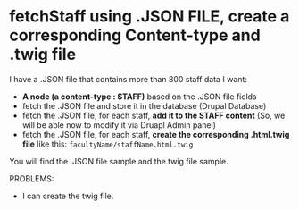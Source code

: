 # fetchStaff using .JSON FILE, create a corresponding Content-type and .twig file
I have a .JSON file that contains more than 800 staff data
I want:
- **A node (a content-type : STAFF)** based on the .JSON file fields
- fetch the .JSON file and store it in the database (Drupal Database) 
- fetch the .JSON file, for each staff, **add it to the STAFF content** (So, we will be able now to modify it via Druapl Admin panel)
- fetch the .JSON file, for each staff, **create the corresponding .html.twig file** like this: ``facultyName/staffName.html.twig``

You will find the .JSON file sample and the twig file sample.

PROBLEMS:
- I can create the twig file.
